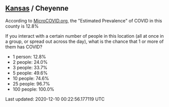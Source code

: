 
## [Kansas](/united-states/kansas) / Cheyenne

According to [MicroCOVID.org](http://microcovid.org),
the "Estimated Prevalence" of COVID in this county is 12.8%

If you interact with a certain number of people in this location
(all at once in a group, or spread out across the day), what is the chance that
1 or more of them has COVID?

- 1 person: 12.8%
- 2 people: 24.0%
- 3 people: 33.7%
- 5 people: 49.6%
- 10 people: 74.6%
- 25 people: 96.7%
- 100 people: 100.0%

Last updated: 2020-12-10 00:22:56.177119 UTC
